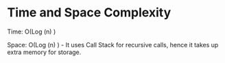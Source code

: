 # Time and Space Complexity

Time: O(Log (n) )

Space: O(Log (n) ) - It uses Call Stack for recursive calls, hence it takes up extra memory for storage.
